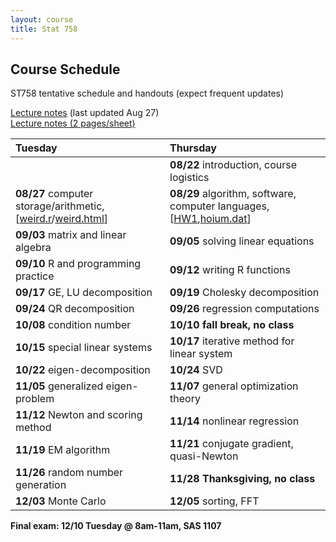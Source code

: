 ```yaml
---
layout: course
title: Stat 758
---
```


## Course Schedule

ST758 tentative schedule and handouts (expect frequent updates)

[Lecture notes](https://github.ncsu.edu/pages/hzhou3/hzhou3.github.io/teaching/st758-2013fall/ST758-2013-Fall-LecNotes.pdf) (last updated Aug 27)  
[Lecture notes (2 pages/sheet)](https://github.ncsu.edu/pages/hzhou3/hzhou3.github.io/teaching/st758-2013fall/ST758-2013-Fall-LecNotes-ForPrint.pdf)


| **Tuesday** | **Thursday** |  
|:-----------|:------------|
| | **08/22** introduction, course logistics |
| **08/27** computer storage/arithmetic, \[[weird.r](./weird.r)/[weird.html](./weird.html)\] | **08/29** algorithm, software, computer languages, \[[HW1](./ST758-2013-HW1.pdf),[hoium.dat](./hoium.dat)\] |
| **09/03** matrix and linear algebra | **09/05** solving linear equations |
| **09/10** R and programming practice | **09/12** writing R functions |
| **09/17** GE, LU decomposition | **09/19** Cholesky decomposition |
| **09/24** QR decomposition | **09/26** regression computations |
| **10/08** condition number | **10/10** **fall break, no class** |
| **10/15** special linear systems | **10/17** iterative method for linear system |
| **10/22** eigen-decomposition | **10/24** SVD |
| **11/05** generalized eigen-problem | **11/07** general optimization theory |
| **11/12** Newton and scoring method | **11/14** nonlinear regression |
| **11/19** EM algorithm | **11/21** conjugate gradient, quasi-Newton |
| **11/26** random number generation | **11/28** **Thanksgiving, no class** |
| **12/03** Monte Carlo | **12/05** sorting, FFT |

**Final exam: 12/10 Tuesday @ 8am-11am, SAS 1107**